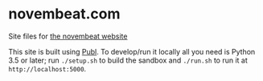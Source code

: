 # novembeat.com
Site files for [the novembeat website](https://novembeat.com)

This site is built using [Publ](http://publ.beesbuzz.biz). To develop/run it locally all you need is Python 3.5 or
later; run `./setup.sh` to build the sandbox and `./run.sh` to run it at `http://localhost:5000`.
